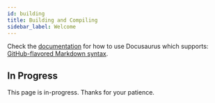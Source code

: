```yaml
---
id: building
title: Building and Compiling
sidebar_label: Welcome
---
```


Check the [documentation](https://docusaurus.io) for how to use Docusaurus which supports: [GitHub-flavored Markdown syntax](https://github.github.com/gfm/).

## In Progress

This page is in-progress. Thanks for your patience.
